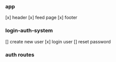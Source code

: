 ### app

[x] header
[x] feed page
[x] footer


### login-auth-system
[] create new user
[x]  login user
[] reset password


### auth routes



